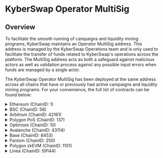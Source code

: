 # KyberSwap Operator MultiSig

## Overview

To facilitate the smooth running of campaigns and liquidity mining programs, KyberSwap maintains an Operator MultiSig address. This address is managed by the KyberSwap Operations team and is only used to facilitate the transfer of funds related to KyberSwap's operations across the platform. The MultiSig address acts as both a safeguard against malicious actors as well as validation process against any possible input errors when funds are managed by a single actor.

The KyberSwap Operator MultiSig has been deployed at the same address across all chains that have or previously had active campaigns and liquidity mining programs. For your convenience, the full list of contracts can be found below:

<details>

<summary>Ethereum (ChainID: 1)</summary>

* **MultiSigWalletWithDailyLimit:** [`0x2475039bF2ECDCe2EE4C82954e64bE9674f43546`](https://etherscan.io/address/0x2475039bF2ECDCe2EE4C82954e64bE9674f43546)

</details>

<details>

<summary>BSC (ChainID: 56)</summary>

* **MultiSigWalletWithDailyLimit:** [`0x2475039bF2ECDCe2EE4C82954e64bE9674f43546`](https://bscscan.com/address/0x2475039bF2ECDCe2EE4C82954e64bE9674f43546)

</details>

<details>

<summary>Arbitrum (ChainID: 42161)</summary>

* **MultiSigWalletWithDailyLimit:** [`0x2475039bF2ECDCe2EE4C82954e64bE9674f43546`](https://arbiscan.io/address/0x2475039bF2ECDCe2EE4C82954e64bE9674f43546)

</details>

<details>

<summary>Polygon PoS (ChainID: 137)</summary>

* **MultiSigWalletWithDailyLimit:** [`0x2475039bF2ECDCe2EE4C82954e64bE9674f43546`](https://polygonscan.com/address/0x2475039bF2ECDCe2EE4C82954e64bE9674f43546)

</details>

<details>

<summary>Optimism (ChainID: 10)</summary>

* **MultiSigWalletWithDailyLimit:** [`0x2475039bF2ECDCe2EE4C82954e64bE9674f43546`](https://optimistic.etherscan.io/address/0x2475039bF2ECDCe2EE4C82954e64bE9674f43546)

</details>

<details>

<summary>Avalanche (ChainID: 43114)</summary>

* **MultiSigWalletWithDailyLimit:** [`0x2475039bF2ECDCe2EE4C82954e64bE9674f43546`](https://snowtrace.io/address/0x2475039bF2ECDCe2EE4C82954e64bE9674f43546)

</details>

<details>

<summary>Base (ChainID: 8453)</summary>

* **MultiSigWalletWithDailyLimit:** [`0x2475039bF2ECDCe2EE4C82954e64bE9674f43546`](https://basescan.org/address/0x2475039bF2ECDCe2EE4C82954e64bE9674f43546)

</details>

<details>

<summary>Fantom (ChainID: 250)</summary>

* **MultiSigWalletWithDailyLimit:** [`0x2475039bF2ECDCe2EE4C82954e64bE9674f43546`](https://ftmscan.com/address/0x2475039bF2ECDCe2EE4C82954e64bE9674f43546)

</details>

<details>

<summary>Polygon zkEVM (ChainID: 1101)</summary>

* **MultiSigWalletWithDailyLimit:** [`0x2475039bF2ECDCe2EE4C82954e64bE9674f43546`](https://zkevm.polygonscan.com/address/0x2475039bF2ECDCe2EE4C82954e64bE9674f43546)

</details>

<details>

<summary>Linea (ChainID: 59144)</summary>

* **MultiSigWalletWithDailyLimit:** [`0x2475039bF2ECDCe2EE4C82954e64bE9674f43546`](https://lineascan.build/address/0x2475039bF2ECDCe2EE4C82954e64bE9674f43546)

</details>
